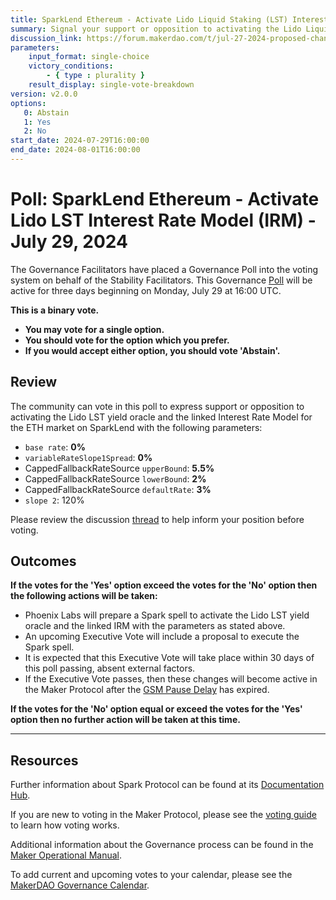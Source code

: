 ```yaml
---
title: SparkLend Ethereum - Activate Lido Liquid Staking (LST) Interest Rate Model (IRM) - July 29, 2024
summary: Signal your support or opposition to activating the Lido Liquid Staking (LST) yield oracle and the linked Interest Rate Model (IRM) for the ETH market on SparkLend.
discussion_link: https://forum.makerdao.com/t/jul-27-2024-proposed-changes-to-spark-for-upcoming-spell/24755
parameters:
    input_format: single-choice
    victory_conditions:
        - { type : plurality }
    result_display: single-vote-breakdown
version: v2.0.0
options:
   0: Abstain
   1: Yes
   2: No
start_date: 2024-07-29T16:00:00
end_date: 2024-08-01T16:00:00
---
```

# Poll: SparkLend Ethereum - Activate Lido LST Interest Rate Model (IRM) - July 29, 2024

The Governance Facilitators have placed a Governance Poll into the voting system on behalf of the Stability Facilitators. This Governance [Poll](https://manual.makerdao.com/governance/governance-cycle/weekly-governance-cycle#weekly-governance-cycle-definitions-mip16c1) will be active for three days beginning on Monday, July 29 at 16:00 UTC.

**This is a binary vote.**

- **You may vote for a single option.**
- **You should vote for the option which you prefer.**
- **If you would accept either option, you should vote 'Abstain'.**

## Review

The community can vote in this poll to express support or opposition to activating the Lido LST yield oracle and the linked Interest Rate Model for the ETH market on SparkLend with the following parameters:

- `base rate`: **0%**
- `variableRateSlope1Spread`: **0%**
- CappedFallbackRateSource `upperBound`: **5.5%**
- CappedFallbackRateSource `lowerBound`: **2%**
- CappedFallbackRateSource `defaultRate`: **3%**
- `slope 2`: 120%

Please review the discussion [thread](https://forum.makerdao.com/t/jul-27-2024-proposed-changes-to-spark-for-upcoming-spell/24755) to help inform your position before voting.

## Outcomes

**If the votes for the 'Yes' option exceed the votes for the 'No' option then the following actions will be taken:**

- Phoenix Labs will prepare a Spark spell to activate the Lido LST yield oracle and the linked IRM with the parameters as stated above.
- An upcoming Executive Vote will include a proposal to execute the Spark spell.
- It is expected that this Executive Vote will take place within 30 days of this poll passing, absent external factors.
- If the Executive Vote passes, then these changes will become active in the Maker Protocol after the [GSM Pause Delay](https://manual.makerdao.com/parameter-index/core/param-gsm-pause-delay) has expired.

**If the votes for the 'No' option equal or exceed the votes for the 'Yes' option then no further action will be taken at this time.**

---

## Resources

Further information about Spark Protocol can be found at its [Documentation Hub](https://docs.sparkprotocol.io/hub).

If you are new to voting in the Maker Protocol, please see the [voting guide](https://manual.makerdao.com/governance/voting-in-makerdao/on-chain-governance) to learn how voting works.

Additional information about the Governance process can be found in the [Maker Operational Manual](https://manual.makerdao.com).

To add current and upcoming votes to your calendar, please see the [MakerDAO Governance Calendar](https://manual.makerdao.com/makerdao/calendars/governance-calendar).
